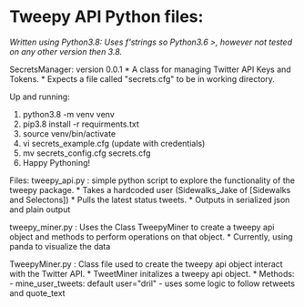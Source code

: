 # Tweepy API Python files:

*Written using Python3.8: Uses f'strings so Python3.6 >, however not tested on any other version then 3.8.*

SecretsManager: version 0.0.1
	* A class for managing Twitter API Keys and Tokens.
	* Expects a file called "secrets.cfg" to be in working directory.

Up and running:
1. python3.8 -m venv venv
2. pip3.8 install -r requirments.txt
3. source venv/bin/activate
4. vi secrets_example.cfg (update with credentials)
5. mv secrets_config.cfg secrets.cfg
6. Happy Pythoning!

Files:
tweepy_api.py : simple python script to explore the functionality of the tweepy package.
	* Takes a hardcoded user (Sidewalks_Jake of [Sidewalks and Selectons])
	* Pulls the latest status tweets.
	* Outputs in serialized json and plain output

tweepy_miner.py : Uses the Class TweepyMiner to create a tweepy api object and methods to perform operations on that object. 
	* Currently, using panda to visualize the data 
 

TweepyMiner.py : Class file used to create the tweepy api object interact with the Twitter API.
   	* TweetMiner initalizes a tweepy api object.
	* Methods:
		- mine_user_tweets: default user="dril"
		- uses some logic to follow retweets and quote_text
 
